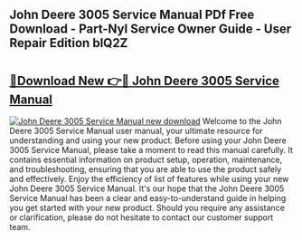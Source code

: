 ## John Deere 3005 Service Manual PDf Free Download - Part-Nyl Service Owner Guide - User Repair Edition blQ2Z

# <h2><a href="http://bc93814.oget.top/?id=John+Deere+3005+Service+Manual">🔗Download New 👉🔴 John Deere 3005 Service Manual</a></h2>

[![John Deere 3005 Service Manual new download](https://i.imgur.com/5g1atiW.png)](http://bc93814.oget.top/?id=John+Deere+3005+Service+Manual)
Welcome to the John Deere 3005 Service Manual user manual, your ultimate resource for understanding and using your new product. Before using your John Deere 3005 Service Manual, please take a moment to read this manual carefully. It contains essential information on product setup, operation, maintenance, and troubleshooting, ensuring that you are able to use the product safely and effectively. Enjoy the efficiency of list of features while using your new John Deere 3005 Service Manual. It's our hope that the John Deere 3005 Service Manual has been a clear and easy-to-understand guide in helping you get started with your new product. Should you require any assistance or clarification, please do not hesitate to contact our customer support team.
